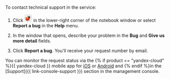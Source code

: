 To contact technical support in the service:

1. Click ![image](../../_assets/datasphere/bug.png) in the lower-right corner of the notebook window or select **Report a bug** in the **Help** menu.

1. In the window that opens, describe your problem in the **Bug** and **Give us more detail** fields.

1. Click **Report a bug**.
   You'll receive your request number by email.

You can monitor the request status via the {% if product == "yandex-cloud" %}{{ yandex-cloud }} mobile app for [iOS](https://apps.apple.com/ru/app/yandex-cloud/id1515465314) or [Android](https://play.google.com/store/apps/details?id=ru.yandex.cloud) and {% endif %}in the [Support]({{ link-console-support }}) section in the management console.
